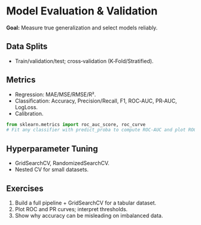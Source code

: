 # Model Evaluation & Validation

**Goal:** Measure true generalization and select models reliably.

## Data Splits
- Train/validation/test; cross‑validation (K‑Fold/Stratified).

## Metrics
- Regression: MAE/MSE/RMSE/R².
- Classification: Accuracy, Precision/Recall, F1, ROC‑AUC, PR‑AUC, LogLoss.
- Calibration.

```python
from sklearn.metrics import roc_auc_score, roc_curve
# Fit any classifier with predict_proba to compute ROC‑AUC and plot ROC.
```

## Hyperparameter Tuning
- GridSearchCV, RandomizedSearchCV.
- Nested CV for small datasets.

## Exercises
1. Build a full pipeline + GridSearchCV for a tabular dataset.
2. Plot ROC and PR curves; interpret thresholds.
3. Show why accuracy can be misleading on imbalanced data.
